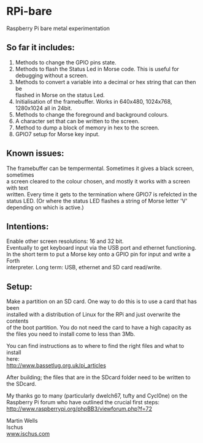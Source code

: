 RPi-bare
========

Raspberry Pi bare metal experimentation

## So far it includes: 
1. Methods to change the GPIO pins state.
2. Methods to flash the Status Led in Morse code. This is useful for debugging without a screen.
3. Methods to convert a variable into a decimal or hex string that can then be  
     flashed in Morse on the status Led.
4. Initialisation of the framebuffer. Works in 640x480, 1024x768, 1280x1024 all in 24bit.
5. Methods to change the foreground and background colours.
6. A character set that can be written to the screen.
7. Method to dump a block of memory in hex to the screen.
8. GPIO7 setup for Morse key input.

## Known issues: 
The framebuffer can be tempermental. Sometimes it gives a black screen, sometimes  
a screen cleared to the colour chosen, and mostly it works with a screen with text  
written. Every time it gets to the termination where GPIO7 is refelcted in the status LED. (Or where the status LED flashes a string of Morse letter 'V' depending on which is active.)

## Intentions:
Enable other screen resolutions: 16 and 32 bit.  
Eventually to get keyboard input via the USB port and ethernet functioning.  
In the short term to put a Morse key onto a GPIO pin for input and write a Forth  
interpreter.
Long term: USB, ethernet and SD card read/write. 

## Setup:
Make a partition on an SD card. One way to do this is to use a card that has been  
installed with a distribution of Linux for the RPi and just overwrite the contents  
of the boot partition. You do not need the card to have a high capacity as the files
you need to install come to less than 3Mb. 

You can find instructions as to where to find the right files and what to install  
here:  
http://www.bassetlug.org.uk/pi_articles

After building; the files that are in the SDcard folder need to be written to the SDcard.

My thanks go to many (particularly dwelch67, tufty and Cycl0ne) on the Raspberry Pi
forum who have outlined the crucial first steps:
http://www.raspberrypi.org/phpBB3/viewforum.php?f=72

Martin Wells  
Ischus  
www.ischus.com

